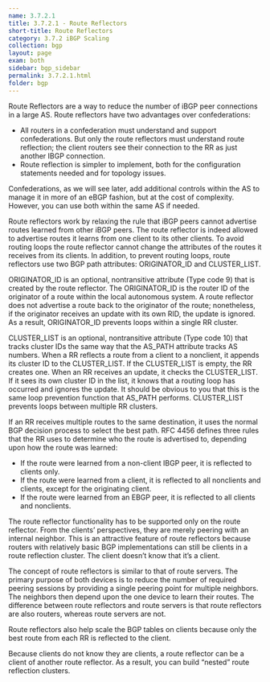 ```yaml
---
name: 3.7.2.1
title: 3.7.2.1 - Route Reflectors
short-title: Route Reflectors
category: 3.7.2 iBGP Scaling
collection: bgp
layout: page
exam: both
sidebar: bgp_sidebar
permalink: 3.7.2.1.html
folder: bgp
---
```

Route Reflectors are a way to reduce the number of iBGP peer connections in a large AS. Route reflectors have two advantages over confederations:
- All routers in a confederation must understand and support confederations. But only the route reflectors must understand route reflection; the client routers see their connection to the RR as just another IBGP connection.
- Route reflection is simpler to implement, both for the configuration statements needed and for topology issues.

Confederations, as we will see later, add additional controls within the AS to manage it in more of an eBGP fashion, but at the cost of complexity. However, you can use both within the same AS if needed.

Route reflectors work by relaxing the rule that iBGP peers cannot advertise routes learned from other iBGP peers. The route reflector is indeed allowed to advertise routes it learns from one client to its other clients. To avoid routing loops the route reflector cannot change the attributes of the routes it receives from its clients. In addition, to prevent routing loops, route reflectors use two BGP path attributes: ORIGINATOR_ID and CLUSTER_LIST.

ORIGINATOR_ID is an optional, nontransitive attribute (Type code 9) that is created by the route reflector. The ORIGINATOR_ID is the router ID of the originator of a route within the local autonomous system. A route reflector does not advertise a route back to the originator of the route; nonetheless, if the originator receives an update with its own RID, the update is ignored. As a result, ORIGINATOR_ID prevents loops within a single RR cluster.

CLUSTER_LIST is an optional, nontransitive attribute (Type code 10) that tracks cluster IDs the same way that the AS_PATH attribute tracks AS numbers. When a RR reflects a route from a client to a nonclient, it appends its cluster ID to the CLUSTER_LIST. If the CLUSTER_LIST is empty, the RR creates one. When an RR receives an update, it checks the CLUSTER\_LIST. If it sees its own cluster ID in the list, it knows that a routing loop has occurred and ignores the update. It should be obvious to you that this is the same loop prevention function that AS\_PATH performs. CLUSTER\_LIST prevents loops between multiple RR clusters.

If an RR receives multiple routes to the same destination, it uses the normal BGP decision process to select the best path. RFC 4456 defines three rules that the RR uses to determine who the route is advertised to, depending upon how the route was learned:
- If the route were learned from a non-client IBGP peer, it is reflected to clients only.
- If the route were learned from a client, it is reflected to all nonclients and clients, except for the originating client.
- If the route were learned from an EBGP peer, it is reflected to all clients and nonclients.

The route reflector functionality has to be supported only on the route reflector. From the clients’ perspectives, they are merely peering with an internal neighbor. This is an attractive feature of route reflectors because routers with relatively basic BGP implementations can still be clients in a route reflection cluster. The client doesn’t know that it’s a client.

The concept of route reflectors is similar to that of route servers. The primary purpose of both devices is to reduce the number of required peering sessions by providing a single peering point for multiple neighbors. The neighbors then depend upon the one device to learn their routes. The difference between route reflectors and route servers is that route reflectors are also routers, whereas route servers are not.

Route reflectors also help scale the BGP tables on clients because only the best route from each RR is reflected to the client.

Because clients do not know they are clients, a route reflector can be a client of another route reflector. As a result, you can build “nested” route reflection clusters.
